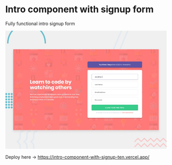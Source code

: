 # Intro component with signup form

Fully functional intro signup form

![Design preview for the Intro component with sign up form coding challenge](./design/desktop-preview.jpg)

Deploy here -> https://intro-component-with-signup-ten.vercel.app/
